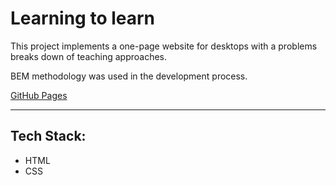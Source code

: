 # Learning to learn

This project implements a one-page website for desktops with a problems breaks down of teaching approaches. 

BEM methodology was used in the development process.

[GitHub Pages](https://gidcher.github.io/learning-to-learn/)

---

## Tech Stack:

* HTML 
* CSS
